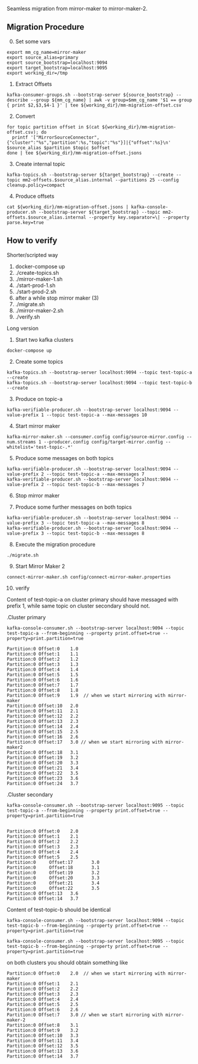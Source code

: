 
Seamless migration from mirror-maker to mirror-maker-2.


## Migration Procedure

0. Set some vars

```
export mm_cg_name=mirror-maker
export source_alias=primary
export source_bootstrap=localhost:9094
export target_bootstrap=localhost:9095
export working_dir=/tmp
```

1. Extract Offsets

```
kafka-consumer-groups.sh --bootstrap-server ${source_bootstrap} --describe --group ${mm_cg_name} | awk -v group=$mm_cg_name '$1 == group { print $2,$3,$4-1 }' | tee ${working_dir}/mm-migration-offset.csv
```

2. Convert 

```
for topic partition offset in $(cat ${working_dir}/mm-migration-offset.csv); do
  printf '["MirrorSourceConnector",{"cluster":"%s","partition":%s,"topic":"%s"}]|{"offset":%s}\n' $source_alias $partition $topic $offset 
done | tee ${working_dir}/mm-migration-offset.jsons
```

3. Create internal topic

```
kafka-topics.sh --bootstrap-server ${target_bootstrap} --create --topic mm2-offsets.$source_alias.internal --partitions 25 --config cleanup.policy=compact
```

4. Produce offsets

```
cat ${working_dir}/mm-migration-offset.jsons | kafka-console-producer.sh --bootstrap-server ${target_bootstrap} --topic mm2-offsets.$source_alias.internal --property key.separator=\| --property parse.key=true
```



## How to verify 

Shorter/scripted way

1. docker-compose up
2. ./create-topics.sh
3. ./mirror-maker-1.sh
4. ./start-prod-1.sh
5. ./start-prod-2.sh
6. after a while stop mirror maker (3) 
7. ./migrate.sh
8. ./mirror-maker-2.sh
9. ./verify.sh


Long version

1. Start two kafka clusters

```
docker-compose up
```

2. Create some topics 

```
kafka-topics.sh --bootstrap-server localhost:9094 --topic test-topic-a --create
kafka-topics.sh --bootstrap-server localhost:9094 --topic test-topic-b --create
```

3. Produce on topic-a

```
kafka-verifiable-producer.sh --bootstrap-server localhost:9094 --value-prefix 1 --topic test-topic-a --max-messages 10
```

4. Start mirror maker

```
kafka-mirror-maker.sh --consumer.config config/source-mirror.config --num.streams 1 --producer.config config/target-mirror.config --whitelist='test-topic-.*'
```

5. Produce some messages on both topics 

```
kafka-verifiable-producer.sh --bootstrap-server localhost:9094 --value-prefix 2 --topic test-topic-a --max-messages 7
kafka-verifiable-producer.sh --bootstrap-server localhost:9094 --value-prefix 2 --topic test-topic-b --max-messages 7
```


6. Stop mirror maker


7. Produce some further messages on both topics

```
kafka-verifiable-producer.sh --bootstrap-server localhost:9094 --value-prefix 3 --topic test-topic-a --max-messages 8
kafka-verifiable-producer.sh --bootstrap-server localhost:9094 --value-prefix 3 --topic test-topic-b --max-messages 8
```

8. Execute the migration procedure

```
./migrate.sh
```

9. Start Mirror Maker 2

```
connect-mirror-maker.sh config/connect-mirror-maker.properties
```

10. verify

Content of test-topic-a on cluster primary should have messaged with prefix 1, while same topic on cluster secondary should not.

.Cluster primary
```
kafka-console-consumer.sh --bootstrap-server localhost:9094 --topic test-topic-a --from-beginning --property print.offset=true --property=print.partition=true

Partition:0	Offset:0	1.0
Partition:0	Offset:1	1.1
Partition:0	Offset:2	1.2
Partition:0	Offset:3	1.3
Partition:0	Offset:4	1.4
Partition:0	Offset:5	1.5
Partition:0	Offset:6	1.6
Partition:0	Offset:7	1.7
Partition:0	Offset:8	1.8
Partition:0	Offset:9	1.9  // when we start mirroring with mirror-maker
Partition:0	Offset:10	2.0  
Partition:0	Offset:11	2.1
Partition:0	Offset:12	2.2
Partition:0	Offset:13	2.3
Partition:0	Offset:14	2.4
Partition:0	Offset:15	2.5
Partition:0	Offset:16	2.6
Partition:0	Offset:17	3.0 // when we start mirroring with mirror-maker2
Partition:0	Offset:18	3.1
Partition:0	Offset:19	3.2
Partition:0	Offset:20	3.3
Partition:0	Offset:21	3.4
Partition:0	Offset:22	3.5
Partition:0	Offset:23	3.6
Partition:0	Offset:24	3.7
```


.Cluster secondary
```
kafka-console-consumer.sh --bootstrap-server localhost:9095 --topic test-topic-a --from-beginning --property print.offset=true --property=print.partition=true


Partition:0	Offset:0	2.0
Partition:0	Offset:1	2.1
Partition:0	Offset:2	2.2
Partition:0	Offset:3	2.3
Partition:0	Offset:4	2.4
Partition:0	Offset:5	2.5
Partition:0     Offset:17       3.0
Partition:0     Offset:18       3.1
Partition:0     Offset:19       3.2
Partition:0     Offset:20       3.3
Partition:0     Offset:21       3.4
Partition:0     Offset:22       3.5
Partition:0	Offset:13	3.6
Partition:0	Offset:14	3.7
```


Content of test-topic-b should be identical

```
kafka-console-consumer.sh --bootstrap-server localhost:9094 --topic test-topic-b --from-beginning --property print.offset=true --property=print.partition=true 

kafka-console-consumer.sh --bootstrap-server localhost:9095 --topic test-topic-b --from-beginning --property print.offset=true --property=print.partition=true 
```

on both clusters you should obtain something like 

```
Partition:0	Offset:0	2.0  // when we start mirroring with mirror-maker
Partition:0	Offset:1	2.1
Partition:0	Offset:2	2.2
Partition:0	Offset:3	2.3
Partition:0	Offset:4	2.4
Partition:0	Offset:5	2.5
Partition:0	Offset:6	2.6
Partition:0	Offset:7	3.0 // when we start mirroring with mirror-maker-2
Partition:0	Offset:8	3.1
Partition:0	Offset:9	3.2
Partition:0	Offset:10	3.3
Partition:0	Offset:11	3.4
Partition:0	Offset:12	3.5
Partition:0	Offset:13	3.6
Partition:0	Offset:14	3.7
```






